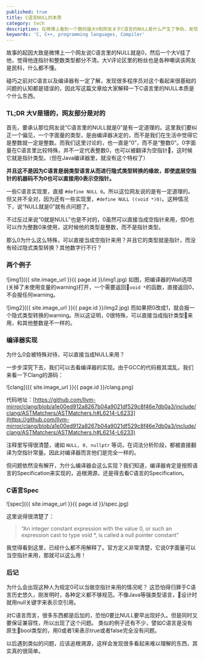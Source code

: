 ```yaml
---
published: true
title: C语言NULL的本质
category: tech
description: 在微博上看到一个数码届大V和网友关于C语言的NULL是什么产生了争执，发现很多网友对NULL的认知是不正确的，因此写此文来科普一下。
keywords: 'C, C++, programming languages, Compiler'
---
```


故事的起因大致是微博上一个网友说C语言里的NULL就是0，然后一个大V挂了他，觉得他连指针和整数类型都分不清。大V评论区里的粉丝也是各种嘲讽该网友是民科，什么都不懂。

碰巧之前对C语言以及编译器有一定了解，发现很多程序员对这个看起来很基础的问题的认知都是错误的，因此写这篇文章给大家解释一下C语言里的NULL本质是个什么东西。

### TL;DR 大V是错的，网友部分是对的

首先，要承认那位网友说“C语言里的NULL就是0”是有一定道理的。这里我们要纠正一个偏见，一个字面量的类型，是由编译器决定的，而不是我们在生活中觉得它是整数就一定是整数。而我们这里讨论的，也一直是“0”，而不是“整数0”。0字面量在C语言里比较特殊，并不一定代表整数0，也可以被翻译为空指针，这时候它就是指针类型。（但在Java编译器里，就没有这个特权了）

**并且这不是因为C语言是弱类型语言从而进行隐式类型转换的缘故，即使底层空指针的机器码不为0也可以直接用0表示空指针。**

一些C语言实现里，直接 `#define NULL 0`。所以这位网友说的是有一定道理的。但又并不全对，因为还有一些实现里，`#define NULL ((void *)0)`。这种情况下，说“NULL就是0”就有点问题了。

不过反过来说“0就是NULL”也是不对的，0虽然可以直接当成空指针来用，但0也可以作为整数0来使用，这时候他的类型是整数，而不是指针类型。

那么0为什么这么特殊，可以直接当成空指针来用？并且它的类型就是指针，而没有经过隐式类型转换？其他数字行不行？

### 两个例子

![img1]({{ site.image_url }}{{ page.id }}/img1.jpg)
如图，把编译器的Wall选项(关掉了未使用变量的warning)打开，一个需要返回`void *`的函数，直接返回0，不会报任何warning。


![img2]({{ site.image_url }}{{ page.id }}/img2.jpg)
而如果把0改成1，就会报一个隐式类型转换的warning。所以这证明，0很特殊，可以直接当成指针类型来用，和其他整数是不一样的。

### 编译器实现

为什么0会被特殊对待，可以直接当成NULL来用？

一步步深究下去，我们可以去看编译器的实现。由于GCC的代码极其混乱，我们来看一下Clang的源码：

![clang]({{ site.image_url }}{{ page.id }}/clang.png)

代码地址：[https://github.com/llvm-mirror/clang/blob/a1e00ed912a8267b04a9021df529c8f46e7db0a3/include/clang/ASTMatchers/ASTMatchers.h#L6214-L6233](https://github.com/llvm-mirror/clang/blob/a1e00ed912a8267b04a9021df529c8f46e7db0a3/include/clang/ASTMatchers/ASTMatchers.h#L6214-L6233)

注释里写得很清楚，诸如 `NULL, 0, nullptr` 等词，在词法分析阶段，都被直接翻译为空指针常量。因此对编译器而言他们是完全一样的。

但问题依然没有解开，为什么编译器会这么实现？我们知道，编译器肯定是按照语言的Specification来实现的，追根溯源，还是得去看C语言的Specification。

### C语言Spec

![spec]({{ site.image_url }}{{ page.id }}/spec.jpg)

这里说得很清楚了：
> “An integer constant expression with the value 0, or such an expression cast to type void *, is called a null pointer constant”

我觉得看到这里，已经什么都不用解释了。官方定义非常清楚，它说0字面量可以当空指针来用，那就可以这么用！

### 后记

为什么会出现这种人为规定0可以当做空指针来用的情况呢？
这恐怕得归罪于C语言历史悠久，刚发明时，各种定义都不够规范。不像Java等强类型语言，设计时就用null关键字来表示空引用。

对C语言而言，很多东西都是后加的，恐怕0要比NULL要早出现好久。但是同时又要保证兼容性，所以出现了这个问题。
类似的例子还有不少，譬如C语言是没有原生bool类型的，用0或者1来表示true或者false完全没有问题。

以后遇到类似的问题，应该追根溯源，这样会发现很多看起来难以理解的东西，其实真的很简单。

